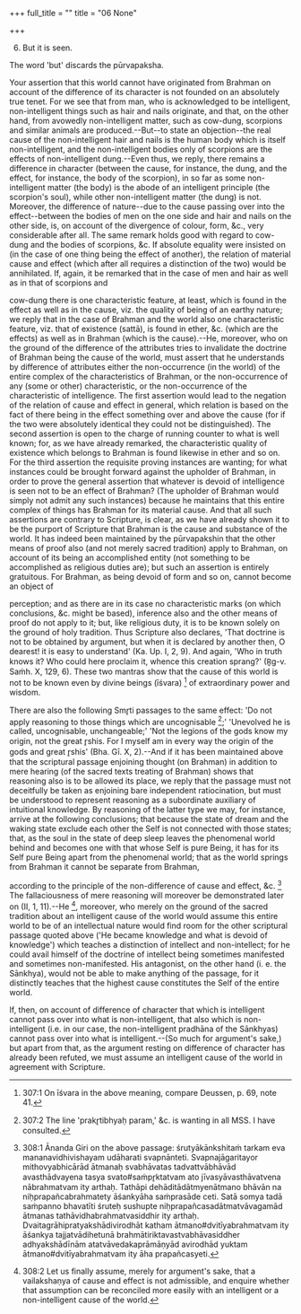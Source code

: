 +++
full_title = ""
title = "06 None"

+++


6. But it is seen.

The word 'but' discards the pūrvapaksha.

Your assertion that this world cannot have originated from Brahman on account of the difference of its character is not founded on an absolutely true tenet. For we see that from man, who is acknowledged to be intelligent, non-intelligent things such as hair and nails originate, and that, on the other hand, from avowedly non-intelligent matter, such as cow-dung, scorpions and similar animals are produced.--But--to state an objection--the real cause of the non-intelligent hair and nails is the human body which is itself non-intelligent, and the non-intelligent bodies only of scorpions are the effects of non-intelligent dung.--Even thus, we reply, there remains a difference in character (between the cause, for instance, the dung, and the effect, for instance, the body of the scorpion), in so far as some non-intelligent matter (the body) is the abode of an intelligent principle (the scorpion's soul), while other non-intelligent matter (the dung) is not. Moreover, the difference of nature--due to the cause passing over into the effect--between the bodies of men on the one side and hair and nails on the other side, is, on account of the divergence of colour, form, &c., very considerable after all. The same remark holds good with regard to cow-dung and the bodies of scorpions, &c. If absolute equality were insisted on (in the case of one thing being the effect of another), the relation of material cause and effect (which after all requires a distinction of the two) would be annihilated. If, again, it be remarked that in the case of men and hair as well as in that of scorpions and

cow-dung there is one characteristic feature, at least, which is found in the effect as well as in the cause, viz. the quality of being of an earthy nature; we reply that in the case of Brahman and the world also one characteristic feature, viz. that of existence (sattā), is found in ether, &c. (which are the effects) as well as in Brahman (which is the cause).--He, moreover, who on the ground of the difference of the attributes tries to invalidate the doctrine of Brahman being the cause of the world, must assert that he understands by difference of attributes either the non-occurrence (in the world) of the entire complex of the characteristics of Brahman, or the non-occurrence of any (some or other) characteristic, or the non-occurrence of the characteristic of intelligence. The first assertion would lead to the negation of the relation of cause and effect in general, which relation is based on the fact of there being in the effect something over and above the cause (for if the two were absolutely identical they could not be distinguished). The second assertion is open to the charge of running counter to what is well known; for, as we have already remarked, the characteristic quality of existence which belongs to Brahman is found likewise in ether and so on. For the third assertion the requisite proving instances are wanting; for what instances could be brought forward against the upholder of Brahman, in order to prove the general assertion that whatever is devoid of intelligence is seen not to be an effect of Brahman? (The upholder of Brahman would simply not admit any such instances) because he maintains that this entire complex of things has Brahman for its material cause. And that all such assertions are contrary to Scripture, is clear, as we have already shown it to be the purport of Scripture that Brahman is the cause and substance of the world. It has indeed been maintained by the pūrvapakshin that the other means of proof also (and not merely sacred tradition) apply to Brahman, on account of its being an accomplished entity (not something to be accomplished as religious duties are); but such an assertion is entirely gratuitous. For Brahman, as being devoid of form and so on, cannot become an object of

perception; and as there are in its case no characteristic marks (on which conclusions, &c. might be based), inference also and the other means of proof do not apply to it; but, like religious duty, it is to be known solely on the ground of holy tradition. Thus Scripture also declares, 'That doctrine is not to be obtained by argument, but when it is declared by another then, O dearest! it is easy to understand' (Ka. Up. I, 2, 9). And again, 'Who in truth knows it? Who could here proclaim it, whence this creation sprang?' (R̥g-v. Saṁh. X, 129, 6). These two mantras show that the cause of this world is not to be known even by divine beings (īśvara) [^fn_272] of extraordinary power and wisdom.

[^fn_272]: 307:1 On īśvara in the above meaning, compare Deussen, p. 69, note 41.

There are also the following Smr̥ti passages to the same effect: 'Do not apply reasoning to those things which are uncognisable [^fn_273];' 'Unevolved he is called, uncognisable, unchangeable;' 'Not the legions of the gods know my origin, not the great r̥shis. For I myself am in every way the origin of the gods and great r̥shis' (Bha. Gī. X, 2).--And if it has been maintained above that the scriptural passage enjoining thought (on Brahman) in addition to mere hearing (of the sacred texts treating of Brahman) shows that reasoning also is to be allowed its place, we reply that the passage must not deceitfully be taken as enjoining bare independent ratiocination, but must be understood to represent reasoning as a subordinate auxiliary of intuitional knowledge. By reasoning of the latter type we may, for instance, arrive at the following conclusions; that because the state of dream and the waking state exclude each other the Self is not connected with those states; that, as the soul in the state of deep sleep leaves the phenomenal world behind and becomes one with that whose Self is pure Being, it has for its Self pure Being apart from the phenomenal world; that as the world springs from Brahman it cannot be separate from Brahman,

[^fn_273]: 307:2 The line 'prakr̥tibhyaḥ param,' &c. is wanting in all MSS. I have consulted.

according to the principle of the non-difference of cause and effect, &c. [^fn_274] The fallaciousness of mere reasoning will moreover be demonstrated later on (II, 1, 11).--He [^fn_275], moreover, who merely on the ground of the sacred tradition about an intelligent cause of the world would assume this entire world to be of an intellectual nature would find room for the other scriptural passage quoted above ('He became knowledge and what is devoid of knowledge') which teaches a distinction of intellect and non-intellect; for he could avail himself of the doctrine of intellect being sometimes manifested and sometimes non-manifested. His antagonist, on the other hand (i. e. the Sānkhya), would not be able to make anything of the passage, for it distinctly teaches that the highest cause constitutes the Self of the entire world.

[^fn_274]: 308:1 Ānanda Giri on the above passage: śrutyākānkshitaṁ tarkam eva mananavidhivishayam udāharati svapnānteti. Svapnajāgaritayor mithovyabhicārād ātmanaḥ svabhāvatas tadvattvābhāvād avasthādvayena tasya svato#saṁpr̥ktatvam ato jīvasyāvasthāvatvena nābrahmatvam ity arthaḥ. Tathāpi dehāditādātmyenātmano bhāvān na niḥprapañcabrahmatety āśankyāha saṁprasāde ceti. Satā somya tadā saṁpanno bhavatīti śruteḥ sushupte niḥprapañcasadātmatvāvagamād ātmanas tathāvidhabrahmatvasiddhir ity arthaḥ. Dvaitagrāhipratyakshādivirodhāt katham ātmano#dvitīyabrahmatvam ity āśankya tajjatvādihetunā brahmātiriktavastvabhāvasiddher adhyakshādīnām atatvāvedakaprāmāṇyād avirodhād yuktam ātmano#dvitīyabrahmatvam ity āha prapañcasyeti.

[^fn_275]: 308:2 Let us finally assume, merely for argument's sake, that a vailakshaṇya of cause and effect is not admissible, and enquire whether that assumption can be reconciled more easily with an intelligent or a non-intelligent cause of the world.

If, then, on account of difference of character that which is intelligent cannot pass over into what is non-intelligent, that also which is non-intelligent (i.e. in our case, the non-intelligent pradhāna of the Sānkhyas) cannot pass over into what is intelligent.--(So much for argument's sake,) but apart from that, as the argument resting on difference of character has already been refuted, we must assume an intelligent cause of the world in agreement with Scripture.

